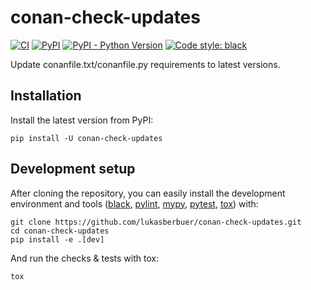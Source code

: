 # conan-check-updates

[![CI](https://github.com/lukasberbuer/conan-check-updates/workflows/CI/badge.svg)](https://github.com/lukasberbuer/conan-check-updates/actions)
[![PyPI](https://img.shields.io/pypi/v/conan-check-updates)](https://pypi.org/project/conan-check-updates)
[![PyPI - Python Version](https://img.shields.io/pypi/pyversions/conan-check-updates)](https://pypi.org/project/conan-check-updates)
[![Code style: black](https://img.shields.io/badge/code%20style-black-000000.svg)](https://github.com/psf/black)

Update conanfile.txt/conanfile.py requirements to latest versions.

## Installation

Install the latest version from PyPI:

```
pip install -U conan-check-updates
```

## Development setup

After cloning the repository, you can easily install the development environment and tools
([black](https://github.com/psf/black), [pylint](https://www.pylint.org), [mypy](http://mypy-lang.org), [pytest](https://pytest.org), [tox](https://tox.readthedocs.io))
with:

```
git clone https://github.com/lukasberbuer/conan-check-updates.git
cd conan-check-updates
pip install -e .[dev]
```

And run the checks & tests with tox:

```
tox
```

